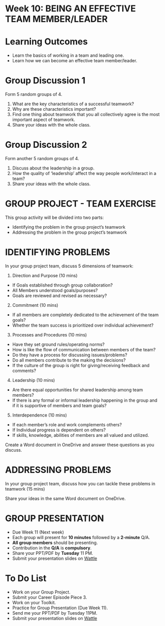 # Week 10: BEING AN EFFECTIVE TEAM MEMBER/LEADER

# Learning Outcomes

* Learn the basics of working in a team and leading one.
* Learn how we can become an effective team member/leader.


# Group Discussion 1

Form 5 random groups of 4.

1. What are the key characteristics of a successful teamwork?
2. Why are these characteristics important?
3. Find one thing about teamwork that you all collectively agree is the most important aspect of teamwork.
4. Share your ideas with the whole class.

# Group Discussion 2

Form another 5 random groups of 4.

1. Discuss about the leadership in a group.
2. How the quality of ‘leadership’ affect the way people work/interact in a team?
3. Share your ideas with the whole class.

# GROUP PROJECT - TEAM EXERCISE

This group activity will be divided into two parts:

* Identifying the problem in the group project’s teamwork
* Addressing the problem in the group project’s teamwork


# IDENTIFYING PROBLEMS

In your group project team, discuss 5 dimensions of teamwork:

1. Direction and Purpose (10 mins) 
  * If Goals established through group collaboration?
  * All Members understood goals/purposes?
  * Goals are reviewed and revised as necessary?
2. Commitment (10 mins)
  * If all members are completely dedicated to the achievement of the team goals?
  * Whether the team success is prioritized over individual achievement?
3. Processes and Procedures (10 mins)
  * Have they set ground rules/operating norms?
  * How is like the flow of communication between members of the team?
  * Do they have a process for discussing issues/problems?
  * Do all members contribute to the making the decisions?
  * If the culture of the group is right for giving/receiving feedback and comments?
4. Leadership (10 mins)
  * Are there equal opportunities for shared leadership among team members?
  * If there is any formal or informal leadership happening in the group and if it is supportive of members and team goals?
5. Interdependence (10 mins)
  * If each member’s role and work complements others?
  * If Individual progress is dependent on others?
  * If skills, knowledge, abilities of members are all valued and utilized.

Create a Word document in OneDrive and answer these questions as you discuss.


# ADDRESSING PROBLEMS

In your group project team, discuss how you can tackle these problems in teamwork (15 mins)

Share your ideas in the same Word document on OneDrive.


# GROUP PRESENTATION

* Due Week 11 (Next week)
* Each group will present for **10 minutes** followed by a **2-minute** Q/A.
* **All group members** should be presenting.
* Contribution in the **Q/A** is **compulsory**.
* Share your PPT/PDF by **Tuesday** 11 PM.
* Submit your presentation slides on [Wattle](https://wattlecourses.anu.edu.au/mod/assign/view.php?id=2887859)


# To Do List
* Work on your Group Project.
* Submit your Career Episode Piece 3.
* Work on your Toolkit.
* Practice for Group Presentation (Due Week 11).
* Send me your PPT/PDF by Tuesday 11PM.
* Submit your presentation slides on [Wattle](https://wattlecourses.anu.edu.au/mod/assign/view.php?id=2887859)
